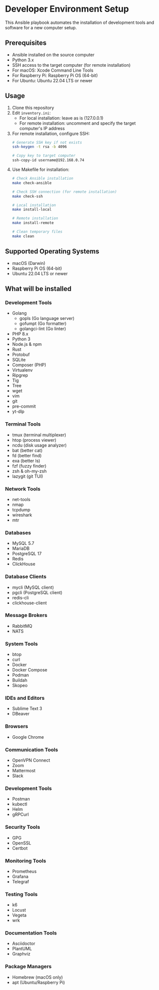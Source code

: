 # Developer Environment Setup

This Ansible playbook automates the installation of development tools and software for a new computer setup.

## Prerequisites

- Ansible installed on the source computer
- Python 3.x
- SSH access to the target computer (for remote installation)
- For macOS: Xcode Command Line Tools
- For Raspberry Pi: Raspberry Pi OS (64-bit)
- For Ubuntu: Ubuntu 22.04 LTS or newer

## Usage

1. Clone this repository
2. Edit `inventory.ini`:
   - For local installation: leave as is (127.0.0.1)
   - For remote installation: uncomment and specify the target computer's IP address
3. For remote installation, configure SSH:
   ```bash
   # Generate SSH key if not exists
   ssh-keygen -t rsa -b 4096
   
   # Copy key to target computer
   ssh-copy-id username@192.168.0.74
   ```
4. Use Makefile for installation:
   ```bash
   # Check Ansible installation
   make check-ansible

   # Check SSH connection (for remote installation)
   make check-ssh

   # Local installation
   make install-local

   # Remote installation
   make install-remote

   # Clean temporary files
   make clean
   ```

## Supported Operating Systems

- macOS (Darwin)
- Raspberry Pi OS (64-bit)
- Ubuntu 22.04 LTS or newer

## What will be installed

### Development Tools
- Golang
  - gopls (Go language server)
  - gofumpt (Go formatter)
  - golangci-lint (Go linter)
- PHP 8.x
- Python 3
- Node.js & npm
- Rust
- Protobuf
- SQLite
- Composer (PHP)
- Virtualenv
- Ripgrep
- Tig
- Tree
- wget
- vim
- git
- pre-commit
- yt-dlp

### Terminal Tools
- tmux (terminal multiplexer)
- htop (process viewer)
- ncdu (disk usage analyzer)
- bat (better cat)
- fd (better find)
- exa (better ls)
- fzf (fuzzy finder)
- zsh & oh-my-zsh
- lazygit (git TUI)

### Network Tools
- net-tools
- nmap
- tcpdump
- wireshark
- mtr

### Databases
- MySQL 5.7
- MariaDB
- PostgreSQL 17
- Redis
- ClickHouse

### Database Clients
- mycli (MySQL client)
- pgcli (PostgreSQL client)
- redis-cli
- clickhouse-client

### Message Brokers
- RabbitMQ
- NATS

### System Tools
- btop
- curl
- Docker
- Docker Compose
- Podman
- Buildah
- Skopeo

### IDEs and Editors
- Sublime Text 3
- DBeaver

### Browsers
- Google Chrome

### Communication Tools
- OpenVPN Connect
- Zoom
- Mattermost
- Slack

### Development Tools
- Postman
- kubectl
- Helm
- gRPCurl

### Security Tools
- GPG
- OpenSSL
- Certbot

### Monitoring Tools
- Prometheus
- Grafana
- Telegraf

### Testing Tools
- k6
- Locust
- Vegeta
- wrk

### Documentation Tools
- Asciidoctor
- PlantUML
- Graphviz

### Package Managers
- Homebrew (macOS only)
- apt (Ubuntu/Raspberry Pi) 
